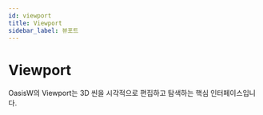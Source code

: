 ```yaml
---
id: viewport
title: Viewport
sidebar_label: 뷰포트
---
```


# Viewport

OasisW의 Viewport는 3D 씬을 시각적으로 편집하고 탐색하는 핵심 인터페이스입니다.

